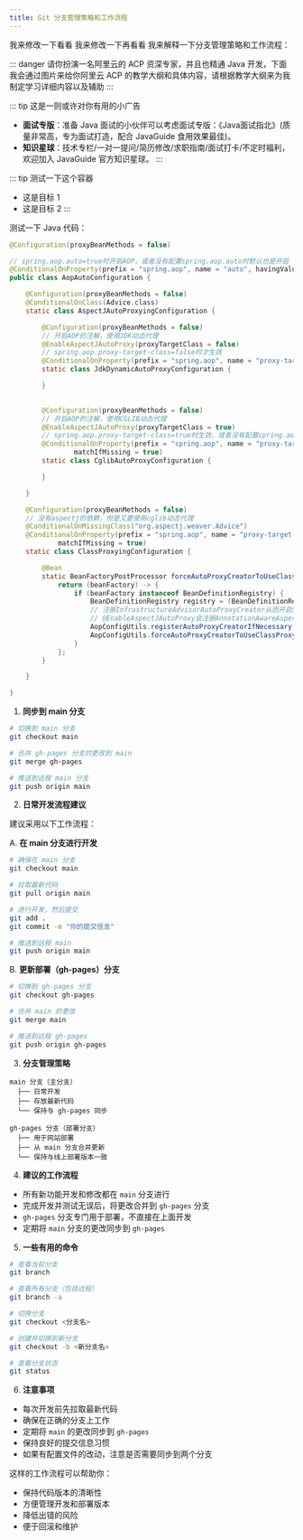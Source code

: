 ```yaml
---
title: Git 分支管理策略和工作流程
---
```

我来修改一下看看
我来修改一下再看看
我来解释一下分支管理策略和工作流程：

::: danger 请你扮演一名阿里云的 ACP 资深专家，并且也精通 Java 开发，下面我会通过图片来给你阿里云 ACP 的教学大纲和具体内容，请根据教学大纲来为我制定学习详细内容以及辅助
:::

::: tip 这是一则或许对你有用的小广告
- **面试专版**：准备 Java 面试的小伙伴可以考虑面试专版：《Java面试指北》(质量非常高，专为面试打造，配合 JavaGuide 食用效果最佳)。
- **知识星球**：技术专栏/一对一提问/简历修改/求职指南/面试打卡/不定时福利，欢迎加入 JavaGuide 官方知识星球。
:::

::: tip 测试一下这个容器
- 这是目标 1
- 这是目标 2
:::


测试一下 Java 代码：

~~~java
@Configuration(proxyBeanMethods = false)

// spring.aop.auto=true时开启AOP，或者没有配置spring.aop.auto时默认也是开启
@ConditionalOnProperty(prefix = "spring.aop", name = "auto", havingValue = "true", matchIfMissing = true)
public class AopAutoConfiguration {

    @Configuration(proxyBeanMethods = false)
    @ConditionalOnClass(Advice.class)
    static class AspectJAutoProxyingConfiguration {

        @Configuration(proxyBeanMethods = false)
        // 开启AOP的注解，使用JDK动态代理
        @EnableAspectJAutoProxy(proxyTargetClass = false)
        // spring.aop.proxy-target-class=false时才生效
        @ConditionalOnProperty(prefix = "spring.aop", name = "proxy-target-class", havingValue = "false")
        static class JdkDynamicAutoProxyConfiguration {

        }

        
        @Configuration(proxyBeanMethods = false)
        // 开启AOP的注解，使用CGLIB动态代理
        @EnableAspectJAutoProxy(proxyTargetClass = true)
        // spring.aop.proxy-target-class=true时生效，或者没有配置spring.aop.proxy-target-class时默认也生效
        @ConditionalOnProperty(prefix = "spring.aop", name = "proxy-target-class", havingValue = "true",
                matchIfMissing = true)
        static class CglibAutoProxyConfiguration {

        }

    }

    @Configuration(proxyBeanMethods = false)
    // 没有aspectj的依赖，但是又要使用cglib动态代理
    @ConditionalOnMissingClass("org.aspectj.weaver.Advice")
    @ConditionalOnProperty(prefix = "spring.aop", name = "proxy-target-class", havingValue = "true",
            matchIfMissing = true)
    static class ClassProxyingConfiguration {

        @Bean
        static BeanFactoryPostProcessor forceAutoProxyCreatorToUseClassProxying() {
            return (beanFactory) -> {
                if (beanFactory instanceof BeanDefinitionRegistry) {
                    BeanDefinitionRegistry registry = (BeanDefinitionRegistry) beanFactory;
                    // 注册InfrastructureAdvisorAutoProxyCreator从而开启Spring AOP
                    // @EnableAspectJAutoProxy会注册AnnotationAwareAspectJAutoProxyCreator，也会开启Spring AOP但是同时有用解析AspectJ注解的功能
                    AopConfigUtils.registerAutoProxyCreatorIfNecessary(registry);
                    AopConfigUtils.forceAutoProxyCreatorToUseClassProxying(registry);
                }
            };
        }

    }

}

~~~



1. **同步到 main 分支**

```bash
# 切换到 main 分支
git checkout main

# 合并 gh-pages 分支的更改到 main
git merge gh-pages

# 推送到远程 main 分支
git push origin main
```

2. **日常开发流程建议**

建议采用以下工作流程：

A. **在 main 分支进行开发**

```bash
# 确保在 main 分支
git checkout main

# 拉取最新代码
git pull origin main

# 进行开发，然后提交
git add .
git commit -m "你的提交信息"

# 推送到远程 main
git push origin main
```

B. **更新部署（gh-pages）分支**

```bash
# 切换到 gh-pages 分支
git checkout gh-pages

# 合并 main 的更改
git merge main

# 推送到远程 gh-pages
git push origin gh-pages
```

3. **分支管理策略**

```plaintext
main 分支（主分支）
  ├── 日常开发
  ├── 存放最新代码
  └── 保持与 gh-pages 同步

gh-pages 分支（部署分支）
  ├── 用于网站部署
  ├── 从 main 分支合并更新
  └── 保持与线上部署版本一致
```

4. **建议的工作流程**

- 所有新功能开发和修改都在 `main` 分支进行
- 完成开发并测试无误后，将更改合并到 `gh-pages` 分支
- `gh-pages` 分支专门用于部署，不直接在上面开发
- 定期将 `main` 分支的更改同步到 `gh-pages`

5. **一些有用的命令**

```bash
# 查看当前分支
git branch

# 查看所有分支（包括远程）
git branch -a

# 切换分支
git checkout <分支名>

# 创建并切换到新分支
git checkout -b <新分支名>

# 查看分支状态
git status
```

6. **注意事项**

- 每次开发前先拉取最新代码
- 确保在正确的分支上工作
- 定期将 `main` 的更改同步到 `gh-pages`
- 保持良好的提交信息习惯
- 如果有配置文件的改动，注意是否需要同步到两个分支

这样的工作流程可以帮助你：

- 保持代码版本的清晰性
- 方便管理开发和部署版本
- 降低出错的风险
- 便于回滚和维护

